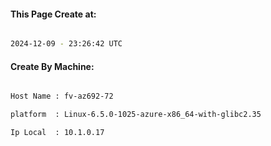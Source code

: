 
   
#### This Page Create at:

```bash

2024-12-09 - 23:26:42 UTC

```

#### Create By Machine:

```bash

Host Name : fv-az692-72

platform  : Linux-6.5.0-1025-azure-x86_64-with-glibc2.35

Ip Local  : 10.1.0.17

```

